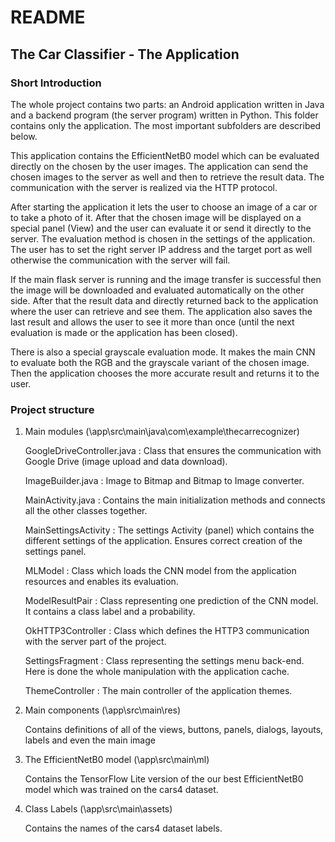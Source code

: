 # README

## The Car Classifier - The Application



### Short Introduction

The whole project contains two parts: an Android application written in Java and a backend program (the server program) written in Python. This folder contains only the application. The most important subfolders are described below.

This application contains the EfficientNetB0 model which can be evaluated directly on the chosen by the user images. The application can send the chosen images to the server as well and then to retrieve the result data. The communication with the server is realized via the HTTP protocol.

After starting the application it lets the user to choose an image of a car or to take a photo of it. After that the chosen image will be displayed on a special panel (View) and the user can evaluate it or send it directly to the server. The evaluation method is chosen in the settings of the application. The user has to set the right server IP address and the target port as well otherwise the communication with the server will fail.

If the main flask server is running and the image transfer is successful then the image will be downloaded and evaluated automatically on the other side. After that the result data and directly returned back to the application where the user can retrieve and see them. The application also saves the last result and allows the user to see it more than once (until the next evaluation is made or the application has been closed).

There is also a special grayscale evaluation mode. It makes the main CNN to evaluate both the RGB and the grayscale variant of the chosen image. Then the application chooses the more accurate result and returns it to the user.

### Project structure

1. Main modules (\app\src\main\java\com\example\thecarrecognizer)

   GoogleDriveController.java : Class that ensures the communication with Google Drive (image upload and data download).

   ImageBuilder.java : Image to Bitmap and Bitmap to Image converter.

   MainActivity.java : Contains the main initialization methods and connects all the other classes together.

   MainSettingsActivity : The settings Activity (panel) which contains the different settings of the application. Ensures correct creation of the settings panel.

   MLModel : Class which loads the CNN model from the application resources and enables its evaluation.

   ModelResultPair : Class representing one prediction of the CNN model. It contains a class label and a probability.

   OkHTTP3Controller : Class which defines the HTTP3 communication with the server part of the project.

   SettingsFragment : Class representing the settings menu back-end. Here is done the whole manipulation with the application cache.

   ThemeController : The main controller of the application themes.

2. Main components (\app\src\main\res)

   Contains definitions of all of the views, buttons, panels, dialogs, layouts, labels and even the main image

3. The EfficientNetB0 model (\app\src\main\ml)

   Contains the TensorFlow Lite version of the our best EfficientNetB0 model which was trained on the cars4 dataset.

4. Class Labels (\app\src\main\assets)

   Contains the names of the cars4 dataset labels.